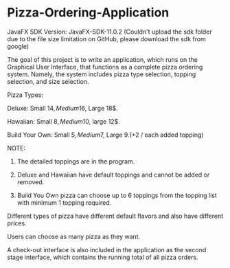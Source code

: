 # Pizza-Ordering-Application
JavaFX SDK Version: JavaFX-SDK-11.0.2 (Couldn't upload the sdk folder due to the file size limitation on GitHub, please download the sdk from google)

The goal of this project is to write an application, which runs on the Graphical User Interface, that functions as a complete pizza ordering system. Namely, the system includes pizza type selection, topping selection, and size selection.

Pizza Types:

Deluxe: Small 14$, Medium 16$, Large 18$.

Hawaiian: Small 8$, Medium 10$, large 12$.

Build Your Own: Small 5$, Medium 7$, Large 9$. (+2$ / each added topping)

NOTE: 

1. The detailed toppings are in the program.

2. Deluxe and Hawaiian have default toppings and cannot be added or removed. 

3. Build You Own pizza can choose up to 6 toppings from the topping list with minimum 1 topping required.

Different types of pizza have different default flavors and also have different prices.

Users can choose as many pizza as they want.

A check-out interface is also included in the application as the second stage interface, which contains the running total of all pizza orders.
